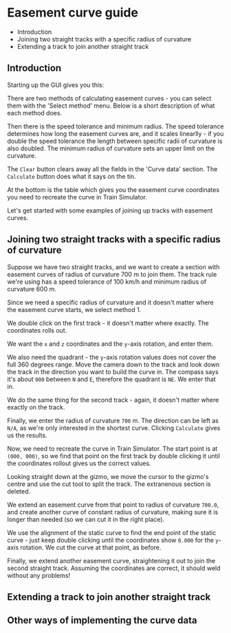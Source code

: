 # Easement curve guide

- Introduction
- Joining two straight tracks with a specific radius of curvature
- Extending a track to join another straight track

## Introduction

Starting up the GUI gives you this:

There are two methods of calculating easement curves - you can select them with the 'Select method' menu. Below is a short description of what each method does.

Then there is the speed tolerance and minimum radius. The speed tolerance determines how long the easement curves are, and it scales linearlly - if you double the speed tolerance the length between specific radii of curvature is also doubled. The minimum radius of curvature sets an upper limit on the curvature.

The `Clear` button clears away all the fields in the 'Curve data' section. The `Calculate` button does what it says on the tin.

At the bottom is the table which gives you the easement curve coordinates you need to recreate the curve in Train Simulator.

Let's get started with some examples of joining up tracks with easement curves.

## Joining two straight tracks with a specific radius of curvature

Suppose we have two straight tracks, and we want to create a section with easement curves of radius of curvature 700 m to join them. The track rule we're using has a speed tolerance of 100 km/h and minimum radius of curvature 600 m.

Since we need a specific radius of curvature and it doesn't matter where the easement curve starts, we select method 1.

We double click on the first track - it doesn't matter where exactly. The coordinates rolls out.

We want the `x` and `z` coordinates and the `y`-axis rotation, and enter them.

We also need the quadrant - the `y`-axis rotation values does not cover the full 360 degrees range. Move the camera down to the track and look down the track in the direction you want to build the curve in. The compass says it's about `000` between `N` and `E`, therefore the quadrant is `NE`. We enter that in.

We do the same thing for the second track - again, it doesn't matter where exactly on the track.

Finally, we enter the radius of curvature `700` m. The direction can be left as `N/A`, as we're only interested in the shortest curve. Clicking `Calculate` gives us the results.

Now, we need to recreate the curve in Train Simulator. The start point is at `(000, 000)`, so we find that point on the first track by double clicking it until the coordinates rollout gives us the correct values.

Looking straight down at the gizmo, we move the cursor to the gizmo's centre and use the cut tool to split the track. The extranenous section is deleted.

We extend an easement curve from that point to radius of curvature `700.0`, and create another curve of constant radius of curvature, making sure it is longer than needed (so we can cut it in the right place).

We use the alignment of the static curve to find the end point of the static curve - just keep double clicking until the coordinates show `0.000` for the `y`-axis rotation. We cut the curve at that point, as before.

Finally, we extend another easement curve, straightening it out to join the second straight track. Assuming the coordinates are correct, it should weld without any problems!

## Extending a track to join another straight track

## Other ways of implementing the curve data